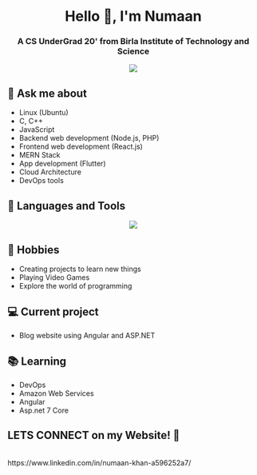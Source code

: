<h1 align="center">Hello 👋, I'm Numaan</h1>
<h3 align="center">A CS UnderGrad 20' from Birla Institute of Technology and Science </h3>

<p align="center">
  <img src="https://github.com/demartini/demartini/blob/master/code.gif">
</p>


## 💬 Ask me about
- Linux (Ubuntu)
- C, C++
- JavaScript
- Backend web development (Node.js, PHP)
- Frontend web development (React.js)
- MERN Stack
- App development (Flutter)
- Cloud Architecture
- DevOps tools


## 🔧 Languages and Tools
<p align="center">
  <a href="https://skillicons.dev">
    <img src="https://skillicons.dev/icons?i=git,kubernetes,docker,c,vim,java,javascript,react,c,aws,jenkins,mysql,linux,androidstudio,flutter,py,bootstrap,html,css,pug,mongodb,bash,dart,firebase,go,nodejs,php" />
  </a>
</p>

## 📅 Hobbies
- Creating projects to learn new things
- Playing Video Games
- Explore the world of programming

## 💻 Current project
- Blog website using Angular and ASP.NET

## 📚 Learning
- DevOps 
- Amazon Web Services
- Angular
- Asp.net 7 Core

<h2>LETS CONNECT on my Website! 👋</h2>
 <p><www.nmk-dev.com</p>
   <br>
  https://www.linkedin.com/in/numaan-khan-a596252a7/

<!-- <div id = "some_issues">
  <p>It is a little list of problems you can face while implementing this kind of stuff</p>
  <ul id = "problem_list">
    <li>
      Github tend to cache anonymized URL, so you should visit this link if you have problem with image cache.
      https://docs.github.com/es/github/authenticating-to-github/about-anonymized-image-urls
    </li>
    <li>
      When you wrap your HTML in SVG/foreignObject maybe nothing show up. You can solve this issue visiting this link.
      https://stackoverflow.com/questions/13848039/svg-foreignobject-contents-do-not-display-unless-plain-text
    </li>
  </ul>
</div> -->

<!--
**iamnmk/iamnmk** is a ✨ _special_ ✨ repository because its `README.md` (this file) appears on your GitHub profile.

Here are some ideas to get you started:

- 🔭 I’m currently working on ...
- 🌱 I’m currently learning ...
- 👯 I’m looking to collaborate on ...
- 🤔 I’m looking for help with ...
- 💬 Ask me about ...
- 📫 How to reach me: ...
- 😄 Pronouns: ...
- ⚡ Fun fact: ...
-->
